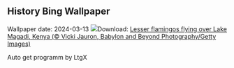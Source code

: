 ## History Bing Wallpaper
Wallpaper date: 2024-03-13
![](https://www.bing.com/th?id=OHR.MagadiFlamingos_EN-IN1729964021_UHD.jpg&w=1000)Download: [Lesser flamingos flying over Lake Magadi, Kenya (© Vicki Jauron, Babylon and Beyond Photography/Getty Images)](https://www.bing.com/th?id=OHR.MagadiFlamingos_EN-IN1729964021_UHD.jpg)

Auto get programm by LtgX
